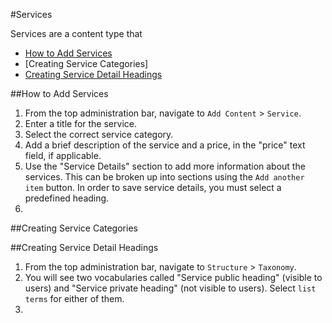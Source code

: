#Services

Services are a content type that 

* [How to Add Services](#how-to-add-services)
* [Creating Service Categories]
* [Creating Service Detail Headings](#creating-service-detail-headings)

##How to Add Services

1. From the top administration bar, navigate to `Add Content` > `Service`.
2. Enter a title for the service.
3. Select the correct service category. 
4. Add a brief description of the service and a price, in the "price" text field, if applicable. 
5. Use the "Service Details" section to add more information about the services. This can be broken up into sections using the `Add another item` button. In order to save service details, you must select a predefined heading.
6. 

##Creating Service Categories

##Creating Service Detail Headings

1. From the top administration bar, navigate to `Structure` > `Taxonomy`. 
2. You will see two vocabularies called "Service public heading" (visible to users) and "Service private heading" (not visible to users). Select `list terms` for either of them.
3. 
